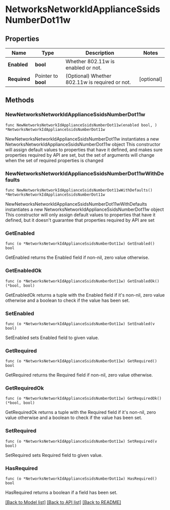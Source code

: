 # NetworksNetworkIdApplianceSsidsNumberDot11w

## Properties

Name | Type | Description | Notes
------------ | ------------- | ------------- | -------------
**Enabled** | **bool** | Whether 802.11w is enabled or not. | 
**Required** | Pointer to **bool** | (Optional) Whether 802.11w is required or not. | [optional] 

## Methods

### NewNetworksNetworkIdApplianceSsidsNumberDot11w

`func NewNetworksNetworkIdApplianceSsidsNumberDot11w(enabled bool, ) *NetworksNetworkIdApplianceSsidsNumberDot11w`

NewNetworksNetworkIdApplianceSsidsNumberDot11w instantiates a new NetworksNetworkIdApplianceSsidsNumberDot11w object
This constructor will assign default values to properties that have it defined,
and makes sure properties required by API are set, but the set of arguments
will change when the set of required properties is changed

### NewNetworksNetworkIdApplianceSsidsNumberDot11wWithDefaults

`func NewNetworksNetworkIdApplianceSsidsNumberDot11wWithDefaults() *NetworksNetworkIdApplianceSsidsNumberDot11w`

NewNetworksNetworkIdApplianceSsidsNumberDot11wWithDefaults instantiates a new NetworksNetworkIdApplianceSsidsNumberDot11w object
This constructor will only assign default values to properties that have it defined,
but it doesn't guarantee that properties required by API are set

### GetEnabled

`func (o *NetworksNetworkIdApplianceSsidsNumberDot11w) GetEnabled() bool`

GetEnabled returns the Enabled field if non-nil, zero value otherwise.

### GetEnabledOk

`func (o *NetworksNetworkIdApplianceSsidsNumberDot11w) GetEnabledOk() (*bool, bool)`

GetEnabledOk returns a tuple with the Enabled field if it's non-nil, zero value otherwise
and a boolean to check if the value has been set.

### SetEnabled

`func (o *NetworksNetworkIdApplianceSsidsNumberDot11w) SetEnabled(v bool)`

SetEnabled sets Enabled field to given value.


### GetRequired

`func (o *NetworksNetworkIdApplianceSsidsNumberDot11w) GetRequired() bool`

GetRequired returns the Required field if non-nil, zero value otherwise.

### GetRequiredOk

`func (o *NetworksNetworkIdApplianceSsidsNumberDot11w) GetRequiredOk() (*bool, bool)`

GetRequiredOk returns a tuple with the Required field if it's non-nil, zero value otherwise
and a boolean to check if the value has been set.

### SetRequired

`func (o *NetworksNetworkIdApplianceSsidsNumberDot11w) SetRequired(v bool)`

SetRequired sets Required field to given value.

### HasRequired

`func (o *NetworksNetworkIdApplianceSsidsNumberDot11w) HasRequired() bool`

HasRequired returns a boolean if a field has been set.


[[Back to Model list]](../README.md#documentation-for-models) [[Back to API list]](../README.md#documentation-for-api-endpoints) [[Back to README]](../README.md)


